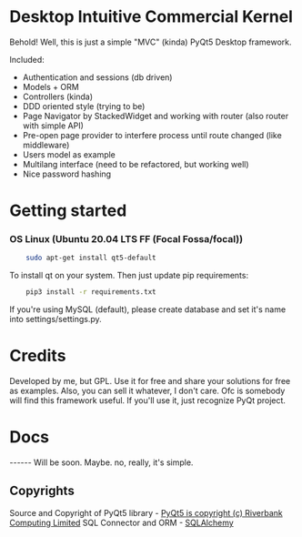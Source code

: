 # Desktop Intuitive Commercial Kernel

Behold! Well, this is just a simple "MVC" (kinda) PyQt5 Desktop framework.

Included:
- Authentication and sessions (db driven)
- Models + ORM
- Controllers (kinda)
- DDD oriented style (trying to be)
- Page Navigator by StackedWidget and working with router (also router with simple API)
- Pre-open page provider to interfere process until route changed (like middleware)
- Users model as example
- Multilang interface (need to be refactored, but working well)
- Nice password hashing

# Getting started

### OS Linux (Ubuntu 20.04 LTS FF (Focal Fossa/focal))
```bash
    sudo apt-get install qt5-default
```

To install qt on your system. Then just update pip requirements:

```bash
    pip3 install -r requirements.txt
```

If you're using MySQL (default), please create database and set it's name into settings/settings.py.

# Credits

Developed by me, but GPL. Use it for free and share your solutions for free as examples.
Also, you can sell it whatever, I don't care. Ofc is somebody will find this framework useful.
If you'll use it, just recognize PyQt project.

# Docs

------ Will be soon. Maybe. no, really, it's simple.

Copyrights
-
Source and Copyright of PyQt5 library - <a href="https://www.riverbankcomputing.com/software/pyqt/">PyQt5 is copyright (c) Riverbank Computing Limited</a>
SQL Connector and ORM - <a href="https://www.sqlalchemy.org/">SQLAlchemy</a>